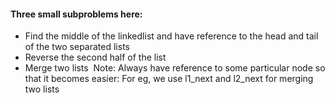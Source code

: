 #### Three small subproblems here:
- Find the middle of the linkedlist and have reference to the head and tail of the two separated lists
- Reverse the second half of the list
- Merge two lists
​
Note: Always have reference to some particular node so that it becomes easier: For eg, we use l1_next and l2_next for merging two lists